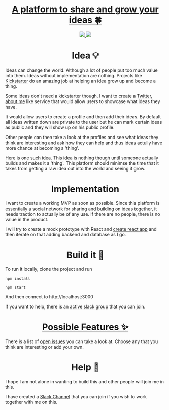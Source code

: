 <div align="center">
<h1><a href="http://bit.ly/crafting-ideas">A platform to share and grow your ideas 🍀</a></h1>
<a href="https://join.slack.com/crafting-ideas/shared_invite/MjAwMzQ3MDY1NjY5LTE0OTc5MTg3ODUtYmIwYTg4MTkwMA">
		<img src="https://img.shields.io/badge/Slack-channel-green.svg">
	</a>	
	<a href="https://waffle.io/nikitavoloboev/crafting-ideas">
		<img src="https://badge.waffle.io/nikitavoloboev/crafting-ideas.svg?label=waffle%3Ain%20progress&title=In%20Progress">
	</a>
</div>
<h1 align="center"> Idea 💡</h1>

Ideas can change the world. Although a lot of people put too much value into them. Ideas without implementation are nothing. Projects like [Kickstarter](https://www.kickstarter.com/) do an amazing job at helping an idea grow up and become a thing.


Some ideas don't need a kickstarter though. I want to create a [Twitter](https://twitter.com/?lang=en), [about.me](about.me) like service that would allow users to showcase what ideas they have.

It would allow users to create a profile and then add their ideas. By default all ideas written down are private to the user but he can mark certain ideas as public and they will show up on his public profile.

Other people can then take a look at the profiles and see what ideas they think are interesting and ask how they can help and thus ideas actully have more chance at becoming a 'thing'.

Here is one such idea. This idea is nothing though until someone actually builds and makes it a 'thing'. This platform should minimse the time that it takes from getting a raw idea out into the world and seeing it grow.

<h1 align="center"> Implementation</h1>

I want to create a working MVP as soon as possible. Since this platform is essentially a social network for sharing and building on ideas together, it needs traction to actually be of any use. If there are no people, there is no value in the product. 

I will try to create a mock prototype with React and [create react app](https://github.com/facebookincubator/create-react-app) and then iterate on that adding backend and database as I go.

<h1 align="center"> Build it 🚀 </a></h1>

To run it locally, clone the project and run

```
npm install

npm start
```

And then connect to http://localhost:3000

If you want to help, there is an [active slack group](https://join.slack.com/crafting-ideas/shared_invite/MjAwMzQ3MDY1NjY5LTE0OTc5MTg3ODUtYmIwYTg4MTkwMA) that you can join.


<h1 align="center"><a href="https://github.com/nikitavoloboev/crafting-ideas/issues"> Possible Features ✨</a></h1>

There is a list of [open issues](https://github.com/nikitavoloboev/crafting-ideas/issues) you can take a look at. Choose any that you think are interesting or add your own. 


  <h1 align="center"> Help 💚</h1>

I hope I am not alone in wanting to build this and other people will join me in this. 

I have created a [Slack Channel](https://join.slack.com/crafting-ideas/shared_invite/MjAwMzQ3MDY1NjY5LTE0OTc5MTg3ODUtYmIwYTg4MTkwMA) that you can join if you wish to work together with me on this. 
